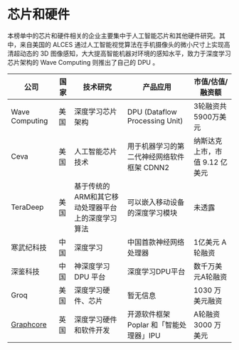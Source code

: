# 芯片和硬件

本榜单中的芯片和硬件相关的企业主要集中于人工智能芯片和其他硬件研究。其中，来自美国的 ALCES 通过人工智能视觉算法在手机摄像头的微小尺寸上实现高清超动态的 3D 图像感知，大大提高智能机器对环境的感知水平，致力于深度学习芯片架构的 Wave Computing 则推出了自己的 DPU 。


公司|国家|技术研究|产品应用|市值/估值/融资额
---|---|---|---|---
Wave Computing|美国|深度学习芯片架构|DPU (Dataflow Processing Unit)|3轮融资共5900万美元
Ceva|美国|人工智能芯片技术|用于机器学习的第二代神经网络软件框架 CDNN2|纳斯达克上市，市值 9.12 亿美元
TeraDeep|美国|基于传统的ARM和其它移动处理器平台上的深度学习算法|可以嵌入移动设备的深度学习模块|未透露
寒武纪科技|中国|深度学习|中国首款神经网络处理器|1亿美元 A 轮融资
深鉴科技|中国|神深度学习 DPU 平台|深度学习DPU平台|数千万美元A轮融资
Groq|美国|深度学习硬件、芯片|暂无信息|1030 万美元融资
[Graphcore](https://www.graphcore.ai/)|英国|深度学习硬件和软件开发|开源软件框架 Poplar 和「智能处理器」IPU|A轮融资 3000 万美元
